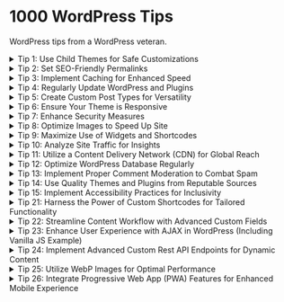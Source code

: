 # 1000 WordPress Tips

WordPress tips from a WordPress veteran.

<details>
<summary>Tip 1: Use Child Themes for Safe Customizations</summary>
Employ child themes to safely customize your WordPress site. This ensures that your modifications are preserved when the parent theme is updated, maintaining both functionality and design integrity over time.
</details>

<details>
<summary>Tip 2: Set SEO-Friendly Permalinks</summary>
Configure permalinks to be SEO-friendly. This involves using URLs that clearly describe the content of the page, improving both user experience and search engine rankings.
</details>

<details>
<summary>Tip 3: Implement Caching for Enhanced Speed</summary>
Utilize caching plugins in WordPress to speed up your site. Caching stores frequently accessed data, significantly reducing load times and improving overall site performance.
</details>

<details>
<summary>Tip 4: Regularly Update WordPress and Plugins</summary>
Regularly update WordPress and its plugins. This is crucial for security and to ensure you have the latest features and bug fixes.
</details>

<details>
<summary>Tip 5: Create Custom Post Types for Versatility</summary>
Make use of custom post types to add versatility to your site. This allows you to create a variety of content types with different features, catering to specific needs.
</details>

<details>
<summary>Tip 6: Ensure Your Theme is Responsive</summary>
Choose or modify your theme to be responsive. A responsive design ensures that your website is easily navigable and looks great on all devices, from desktops to smartphones.
</details>

<details>
<summary>Tip 7: Enhance Security Measures</summary>
Strengthen your WordPress site's security by implementing measures like strong passwords, limiting login attempts, and using security plugins. Regularly backup your site to protect against data loss.
</details>

<details>
<summary>Tip 8: Optimize Images to Speed Up Site</summary>
Optimize images by compressing them and using the correct file formats. This reduces page load times, enhancing user experience and SEO.
</details>

<details>
<summary>Tip 9: Maximize Use of Widgets and Shortcodes</summary>
Utilize widgets and shortcodes to add functionality and design elements to your WordPress site easily. They offer a way to add complex features without needing to code.
</details>

<details>
<summary>Tip 10: Analyze Site Traffic for Insights</summary>
Regularly monitor and analyze your website traffic using tools like Google Analytics. Understanding your audience's behavior helps in making data-driven decisions to improve your site.
</details>

<details>
<summary>Tip 11: Utilize a Content Delivery Network (CDN) for Global Reach</summary>
Implement a Content Delivery Network (CDN) to enhance your website's performance on a global scale. A CDN distributes your site's content across multiple servers worldwide, ensuring that users access data from a location closest to them. This significantly reduces load times, especially for an international audience. It also helps in handling high traffic loads and protecting against DDoS attacks. Popular CDNs like Cloudflare or MaxCDN integrate seamlessly with WordPress, offering an easy setup process.
</details>

<details>
<summary>Tip 12: Optimize WordPress Database Regularly</summary>
Regular database optimization is crucial for maintaining your WordPress site's performance. Over time, your database accumulates overhead due to activities like post revisions, deleted items, and transient options. Tools like WP-Optimize or plugins like WP-Sweep can help clean up your database, removing unnecessary data and reducing its size. This process can improve your website's speed and efficiency, and it's recommended to schedule regular database cleanups.
</details>

<details>
<summary>Tip 13: Implement Proper Comment Moderation to Combat Spam</summary>
Effectively managing comments is vital for keeping your WordPress site professional and spam-free. Implementing a robust comment moderation system helps in filtering out spam and maintaining the quality of user-generated content. Use plugins like Akismet to automatically detect and filter out spam comments. Additionally, adjusting the WordPress discussion settings to require manual approval for comments, or setting up a list of keywords for automatic moderation, can significantly reduce the amount of spam and improve the overall user experience.
</details>

<details>
<summary>Tip 14: Use Quality Themes and Plugins from Reputable Sources</summary>
The foundation of a secure and well-functioning WordPress site lies in using high-quality themes and plugins. Always choose themes and plugins from reputable sources like the WordPress Theme Directory or well-known third-party developers. This ensures that the code is well-written, regularly updated, and free from malicious code. Before installation, check user reviews, the frequency of updates, and compatibility with your version of WordPress. A poorly coded theme or plugin can introduce vulnerabilities, slow down your site, and create compatibility issues.
</details>

<details>
<summary>Tip 15: Implement Accessibility Practices for Inclusivity</summary>
Making your WordPress site accessible is not just a good practice but is essential for inclusivity. Follow the Web Content Accessibility Guidelines (WCAG) to ensure that your site is usable by people with various disabilities. This includes providing alt text for images, ensuring proper color contrast, using clear and consistent navigation, and enabling keyboard navigation. Some WordPress themes are designed with accessibility in mind, but it's also important to regularly audit your site for accessibility issues. Plugins like WP Accessibility can help in making your site more accessible.
</details>

<details>
<summary>Tip 21: Harness the Power of Custom Shortcodes for Tailored Functionality</summary>
Elevate your WordPress site's functionality and user experience by creating custom shortcodes. Shortcodes in WordPress are little bits of code that allow you to do various things with little effort. They can be used to add custom content, features, or even complex layouts to your posts and pages easily. For instance, you could create a shortcode that embeds a custom-designed call-to-action button or a unique content layout.

Here's a basic example of how to create a custom shortcode in your theme's `functions.php` file or a custom plugin:

```php
function custom_cta_shortcode($atts, $content = null) {
    // Attributes
    $atts = shortcode_atts(
        array(
            'url' => '#',
            'color' => 'blue',
        ),
        $atts,
        'custom_cta'
    );

    // Return HTML
    return '<a href="' . esc_url($atts['url']) . '" class="custom-cta" style="background-color:' . esc_attr($atts['color']) . ';">' . do_shortcode($content) . '</a>';
}
add_shortcode('custom_cta', 'custom_cta_shortcode');
```

With this shortcode, `[custom_cta url="https://example.com" color="red"]Click Here![/custom_cta]`, you can insert a customized call-to-action button anywhere in your content. It's a powerful way to add custom elements to your site without repeating code, and it can be tailored to suit any specific requirement. Remember, the key is to be creative and structure your shortcodes to cater to the unique demands of your site's theme and audience.
</details>

<details>
<summary>Tip 22: Streamline Content Workflow with Advanced Custom Fields</summary>
Transform the way you manage and present content on your WordPress site by integrating the Advanced Custom Fields (ACF) plugin. This powerful tool allows you to add custom data fields to your posts, pages, and custom post types, providing a more tailored editing experience. With ACF, you can create intuitive fields for text, images, galleries, relationships, and more, enabling editors to easily input and manage content without delving into code.

Here’s a simple example to add a custom image field to a post:

1. **Install the ACF Plugin**: First, install and activate the Advanced Custom Fields plugin from the WordPress plugin repository.

2. **Create a New Field Group**: Navigate to `Custom Fields` in your WordPress dashboard and click `Add New`. Name your field group, like "Custom Post Images".

3. **Add a Field**: Click on `Add Field`. You can name this field "Featured Image" and select the field type as `Image`. Configure the settings as needed, such as return format (e.g., image URL or image array).

4. **Set Location Rules**: Below, set the rules for where this field group should appear, for instance, on all posts or specific post types.

5. **Use the Field in Your Theme**: To display this custom field in your theme, you can use ACF's API in your template files. Here's a basic example in PHP:

   ```php
   <?php 
   $featured_image = get_field('featured_image');
   if( $featured_image ): ?>
       <img src="<?php echo esc_url($featured_image['url']); ?>" alt="<?php echo esc_attr($featured_image['alt']); ?>" />
   <?php endif; ?>
   ```

By using ACF, you can drastically reduce the reliance on custom code and provide a more user-friendly content management system, tailoring your WordPress site to fit your specific content needs and streamlining the content creation process.
</details>

<details>
<summary>Tip 23: Enhance User Experience with AJAX in WordPress (Including Vanilla JS Example)</summary>
Elevate the interactivity and responsiveness of your WordPress site by incorporating AJAX (Asynchronous JavaScript and XML). AJAX allows web pages to update content dynamically without requiring a page reload, enhancing the user experience. This is particularly useful for features like search forms, content filters, and submitting comments.

Here's a basic example of how you can use AJAX in WordPress for a custom search form, first with jQuery and then with vanilla JavaScript:

### Using jQuery:

1. **Enqueue JavaScript File** (jQuery): In your theme’s `functions.php`:

   ```php
   function enqueue_ajax_search_jquery() {
       wp_enqueue_script('ajax-search-jquery', get_template_directory_uri() . '/js/ajax-search-jquery.js', array('jquery'), null, true);
       wp_localize_script('ajax-search-jquery', 'wp_ajax',
           array('ajax_url' => admin_url('admin-ajax.php'))
       );
   }
   add_action('wp_enqueue_scripts', 'enqueue_ajax_search_jquery');
   ```

2. **JavaScript for AJAX Request** (jQuery): In your `ajax-search-jquery.js`:

   ```javascript
   jQuery(document).ready(function($) {
       $('#search-form').submit(function(event) {
           event.preventDefault();
           var searchQuery = $('#search-input').val();

           $.ajax({
               url: wp_ajax.ajax_url,
               type: 'post',
               data: {
                   action: 'ajax_search',
                   query: searchQuery
               },
               success: function(result) {
                   $('#search-results').html(result);
               }
           });
       });
   });
   ```

### Using Vanilla JavaScript:

1. **Enqueue JavaScript File** (Vanilla JS): Modify your `functions.php` to enqueue a vanilla JavaScript file:

   ```php
   function enqueue_ajax_search_vanilla() {
       wp_enqueue_script('ajax-search-vanilla', get_template_directory_uri() . '/js/ajax-search-vanilla.js', null, null, true);
       wp_localize_script('ajax-search-vanilla', 'wp_ajax',
           array('ajax_url' => admin_url('admin-ajax.php'))
       );
   }
   add_action('wp_enqueue_scripts', 'enqueue_ajax_search_vanilla');
   ```

2. **JavaScript for AJAX Request** (Vanilla JS): In your `ajax-search-vanilla.js`:

   ```javascript
   document.addEventListener('DOMContentLoaded', function() {
       var form = document.getElementById('search-form');
       form.addEventListener('submit', function(event) {
           event.preventDefault();
           var searchQuery = document.getElementById('search-input').value;

           var xhr = new XMLHttpRequest();
           xhr.open('POST', wp_ajax.ajax_url, true);
           xhr.setRequestHeader('Content-Type', 'application/x-www-form-urlencoded');
           xhr.onload = function() {
               if (xhr.status === 200) {
                   document.getElementById('search-results').innerHTML = xhr.responseText;
               }
           };
           xhr.send('action=ajax_search&query=' + encodeURIComponent(searchQuery));
       });
   });
   ```

3. **Handle AJAX Request in PHP**: (Same for both jQuery and Vanilla JS): In your theme’s `functions.php`, add the function to handle the AJAX request:

   ```php
   function ajax_search() {
       $query = esc_attr($_POST['query']);
       $search_query = new WP_Query(array('s' => $query));

       if($search_query->have_posts()) {
           while($search_query->have_posts()) {
               $search_query->the_post();
               echo '<div>' . get_the_title() . '</div>';
           }
       } else {
           echo 'No results found';
       }
       wp_die();
   }
   add_action('wp_ajax_nopriv_ajax_search', 'ajax_search');
   add_action('wp_ajax_ajax_search', 'ajax_search');
   ```

This setup allows users to enjoy a smoother, more dynamic search experience on your WordPress site, using either jQuery or vanilla JavaScript. AJAX is a versatile tool for creating modern, user-friendly interfaces.

</details>

<details>
<summary>Tip 24: Implement Advanced Custom Rest API Endpoints for Dynamic Content</summary>
Elevate your WordPress site's functionality by creating custom REST API endpoints. This advanced technique allows you to expose custom data in your WordPress database to external applications, or fetch it dynamically for use in your themes and plugins, enabling more interactive and dynamic web experiences.

1. **Register a Custom Endpoint**: Use the `register_rest_route` function to create a custom REST API endpoint. You can add this to your theme’s `functions.php` file or a custom plugin.

   ```php
   add_action('rest_api_init', function () {
       register_rest_route('myplugin/v1', '/latest-posts/', array(
           'methods' => 'GET',
           'callback' => 'get_latest_posts',
       ));
   });

   function get_latest_posts($data) {
       $posts = get_posts(array(
           'post_type' => 'post',
           'numberposts' => 5,
       ));

       if (empty($posts)) {
           return new WP_Error('no_posts', __('No posts found'), array('status' => 404));
       }

       return rest_ensure_response($posts);
   }
   ```

2. **Fetch Data Using the Custom Endpoint**: You can access this custom endpoint from your JavaScript code, enabling you to dynamically load content into your pages without a page refresh.

   Example using Fetch API in JavaScript:

   ```javascript
   fetch('/wp-json/myplugin/v1/latest-posts/')
       .then(response => response.json())
       .then(posts => {
           console.log(posts); // Handle the response data
       });
   ```

3. **Secure Your Endpoint**: Ensure that your custom endpoint is secure. Consider adding authentication and proper permissions checking to prevent unauthorized access.

Creating custom REST API endpoints can significantly enhance your site's interactivity, allowing you to build modern web applications with WordPress as the backend. This approach is particularly beneficial for headless WordPress setups where WordPress serves as a content API.
</details>

<details>
<summary>Tip 25: Utilize WebP Images for Optimal Performance</summary>
Enhance your WordPress site's performance and user experience by using WebP images. WebP is a modern image format that provides superior lossless and lossy compression for images on the web. Using WebP images can significantly reduce the file size of your images, leading to faster page load times and improved SEO.

1. **Convert Images to WebP Format**: Use tools like Adobe Photoshop, online converters, or WordPress plugins that automatically convert uploaded images to WebP format. Plugins like Imagify, ShortPixel, or EWWW Image Optimizer can handle this conversion process efficiently.

2. **Serving WebP Images**: Ensure that your server is configured to serve WebP images. Some hosting providers offer this feature by default. Alternatively, you can use a plugin that serves WebP images to browsers that support the format while providing fallbacks to JPEG or PNG for browsers that don’t.

3. **Update Your .htaccess File (Optional)**: For advanced users, modify your .htaccess file to include rules that serve WebP images when available. This method requires careful implementation to ensure compatibility across different browsers.

   Example .htaccess rule:
   ```apache
   <IfModule mod_rewrite.c>
       RewriteEngine On
       RewriteCond %{HTTP_ACCEPT} image/webp
       RewriteCond %{REQUEST_FILENAME} (.+)\.(jpe?g|png)$
       RewriteCond %{REQUEST_FILENAME}.webp -f
       RewriteRule ^(.+)$ $1.webp [T=image/webp,E=accept:1]
   </IfModule>
   ```

4. **Testing**: After implementing WebP images, test your website across various browsers and devices to ensure images are loading correctly and the site’s performance has improved.

By adopting WebP images, you not only improve your site’s loading speed but also offer a better overall experience to your users, which is a key factor in today's fast-paced digital environment.
</details>

<details>
<summary>Tip 26: Integrate Progressive Web App (PWA) Features for Enhanced Mobile Experience</summary>
Transform your WordPress site into a Progressive Web App (PWA) to offer an app-like experience to mobile users. PWAs provide offline capabilities, fast load times, and home screen accessibility, significantly enhancing the mobile user experience.

1. **Install a PWA Plugin**: Use WordPress plugins like PWA for WP & AMP or Super Progressive Web Apps to easily integrate PWA features into your site. These plugins typically offer easy setup and customization options.

2. **Enable Offline Access**: One of the key features of PWAs is offline functionality. Configuring service workers through your PWA plugin allows users to access your site even when they're offline or on low-quality networks.

3. **Add to Home Screen Prompt**: Enhance user engagement by enabling an "Add to Home Screen" prompt. This feature allows users to "install" your web app on their mobile devices, offering faster access and a native-app feel.

4. **Push Notifications**: Implement push notifications, a powerful tool to re-engage users. Many PWA plugins offer this feature, allowing you to send timely updates or content to your audience.

5. **Test Your PWA**: Use tools like Lighthouse in Google Chrome to test the PWA aspects of your site. Ensure that your site is responsive, accessible, and provides a seamless offline experience.

6. **Customize and Optimize**: Tailor the appearance and settings of your PWA. Optimize loading performance, customize the splash screen, and update the icon to reflect your brand.

By converting your WordPress site into a PWA, you're not only improving the user experience for mobile visitors but also potentially increasing engagement and revisits.
</details>


